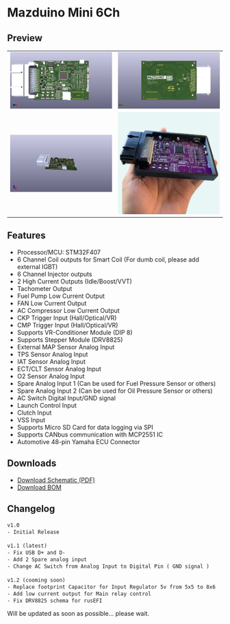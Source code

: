 # Mazduino Mini 6Ch
## Preview
<table>
  <tr>
    <td><img src="render/mazduino_base.png" alt="3D Render top" width="250"/></td>
    <td><img src="render/mazduino_base_bottom.png" alt="3D Render bottom" width="250"/></td>
  </tr>
  <tr>
    <td><img src="render/mazduino_base_side.png" alt="3D Render side" width="250"/></td>
    <td><img src="mazduino-mini-6ch.jpeg" alt="Assembled Mazduino ECU" width="250"/></td>
  </tr>
</table>

## Features
- Processor/MCU: STM32F407
- 6 Channel Coil outputs for Smart Coil (For dumb coil, please add external IGBT)
- 6 Channel Injector outputs
- 2 High Current Outputs (Idle/Boost/VVT)
- Tachometer Output
- Fuel Pump Low Current Output
- FAN Low Current Output
- AC Compressor Low Current Output
- CKP Trigger Input (Hall/Optical/VR)
- CMP Trigger Input (Hall/Optical/VR)
- Supports VR-Conditioner Module (DIP 8)
- Supports Stepper Module (DRV8825)
- External MAP Sensor Analog Input
- TPS Sensor Analog Input
- IAT Sensor Analog Input
- ECT/CLT Sensor Analog Input
- O2 Sensor Analog Input
- Spare Analog Input 1 (Can be used for Fuel Pressure Sensor or others)
- Spare Analog Input 2 (Can be used for Oil Pressure Sensor or others)
- AC Switch Digital Input/GND signal
- Launch Control Input
- Clutch Input
- VSS Input
- Supports Micro SD Card for data logging via SPI
- Supports CANbus communication with MCP2551 IC
- Automotive 48-pin Yamaha ECU Connector

## Downloads
- [Download Schematic (PDF)](Schematic.pdf)
- [Download BOM](BOM.pdf)
  
## Changelog
```
v1.0
- Initial Release

v1.1 (latest)
- Fix USB D+ and D-
- Add 2 Spare analog input
- Change AC Switch from Analog Input to Digital Pin ( GND signal )

v1.2 (cooming soon)
- Replace footprint Capacitor for Input Regulator 5v from 5x5 to 8x6
- Add low current output for Main relay control
- Fix DRV8825 schema for rusEFI
```


Will be updated as soon as possible... please wait.
